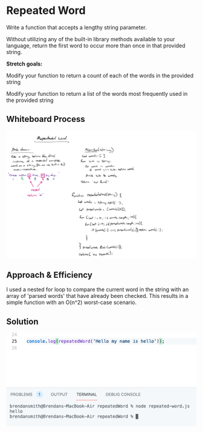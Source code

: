 # Repeated Word
<!-- Description of the challenge -->
Write a function that accepts a lengthy string parameter.

Without utilizing any of the built-in library methods available to your language, return the first word to occur more than once in that provided string.

**Stretch goals:**

Modify your function to return a count of each of the words in the provided string

Modify your function to return a list of the words most frequently used in the provided string

## Whiteboard Process
<!-- Embedded whiteboard image -->
![whiteboard](../../assets/repeated-word.png)

## Approach & Efficiency
<!-- What approach did you take? Why? What is the Big O space/time for this approach? -->
I used a nested for loop to compare the current word in the string with an array of 'parsed words' that have already been checked. This results in a simple function with an O(n^2) worst-case scenario. 

## Solution
<!-- Show how to run your code, and examples of it in action -->
![whiteboard](../../assets/repeated-word-run.png)

